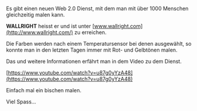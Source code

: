 <!--
.. title: Community Painting
.. slug: 112-community-painting
.. date: 2007-05-13 20:21:10
.. tags: Internet
.. description: 
.. type: text
-->

Es gibt einen neuen Web 2.0 Dienst, mit dem man mit über 1000 Menschen gleichzeitig malen kann.
<!-- TEASER_END -->

**WALLRIGHT** heisst er und ist unter [www.wallright.com](http://www.wallright.com/) zu erreichen.

Die Farben werden nach einem Temperatursensor bei denen ausgewählt, so konnte man in den letzten Tagen immer mit Rot- und Gelbtönen malen.

Das und weitere Informationen erfährt man in dem Video zu dem Dienst.

[https://www.youtube.com/watch?v=u87g0yYzA48](https://www.youtube.com/watch?v=u87g0yYzA48)

Einfach mal ein bischen malen.

Viel Spass...
